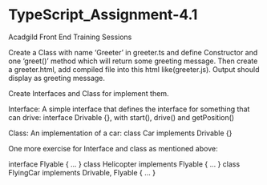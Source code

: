 # TypeScript_Assignment-4.1
Acadgild Front End Training Sessions


Create a Class with name ‘Greeter’ in greeter.ts and define Constructor and one ‘greet()’ method which will return some greeting message.
Then create a greeter.html, add compiled file into this html like(greeter.js).
Output should display as greeting message.

Create Interfaces and Class for implement them.

Interface: A simple interface that defines the interface for something that can drive:
interface Drivable {}, with start(), drive() and getPosition()

Class: An implementation of a car:
class Car implements Drivable {}

One more exercise for Interface and class as mentioned above:

interface Flyable { ... }
class Helicopter implements Flyable { ... }
class FlyingCar implements Drivable, Flyable { ... }

